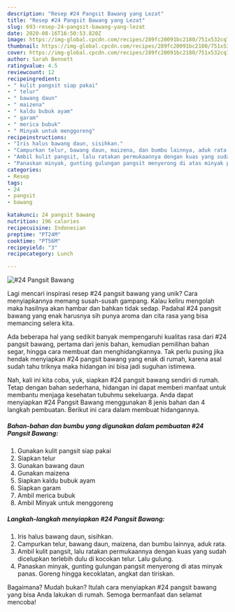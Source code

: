 ```yaml
---
description: "Resep #24 Pangsit Bawang yang Lezat"
title: "Resep #24 Pangsit Bawang yang Lezat"
slug: 693-resep-24-pangsit-bawang-yang-lezat
date: 2020-08-16T16:50:53.820Z
image: https://img-global.cpcdn.com/recipes/289fc20091bc2180/751x532cq70/24-pangsit-bawang-foto-resep-utama.jpg
thumbnail: https://img-global.cpcdn.com/recipes/289fc20091bc2180/751x532cq70/24-pangsit-bawang-foto-resep-utama.jpg
cover: https://img-global.cpcdn.com/recipes/289fc20091bc2180/751x532cq70/24-pangsit-bawang-foto-resep-utama.jpg
author: Sarah Bennett
ratingvalue: 4.5
reviewcount: 12
recipeingredient:
- " kulit pangsit siap pakai"
- " telur"
- " bawang daun"
- " maizena"
- " kaldu bubuk ayam"
- " garam"
- " merica bubuk"
- " Minyak untuk menggoreng"
recipeinstructions:
- "Iris halus bawang daun, sisihkan."
- "Campurkan telur, bawang daun, maizena, dan bumbu lainnya, aduk rata."
- "Ambil kulit pangsit, lalu ratakan permukaannya dengan kuas yang sudah dicelupkan terlebih dulu di kocokan telur. Lalu gulung."
- "Panaskan minyak, gunting gulungan pangsit menyerong di atas minyak panas. Goreng hingga kecoklatan, angkat dan tiriskan."
categories:
- Resep
tags:
- 24
- pangsit
- bawang

katakunci: 24 pangsit bawang 
nutrition: 196 calories
recipecuisine: Indonesian
preptime: "PT24M"
cooktime: "PT56M"
recipeyield: "3"
recipecategory: Lunch

---
```



![#24 Pangsit Bawang](https://img-global.cpcdn.com/recipes/289fc20091bc2180/751x532cq70/24-pangsit-bawang-foto-resep-utama.jpg)

Lagi mencari inspirasi resep #24 pangsit bawang yang unik? Cara menyiapkannya memang susah-susah gampang. Kalau keliru mengolah maka hasilnya akan hambar dan bahkan tidak sedap. Padahal #24 pangsit bawang yang enak harusnya sih punya aroma dan cita rasa yang bisa memancing selera kita.

Ada beberapa hal yang sedikit banyak mempengaruhi kualitas rasa dari #24 pangsit bawang, pertama dari jenis bahan, kemudian pemilihan bahan segar, hingga cara membuat dan menghidangkannya. Tak perlu pusing jika hendak menyiapkan #24 pangsit bawang yang enak di rumah, karena asal sudah tahu triknya maka hidangan ini bisa jadi suguhan istimewa.




Nah, kali ini kita coba, yuk, siapkan #24 pangsit bawang sendiri di rumah. Tetap dengan bahan sederhana, hidangan ini dapat memberi manfaat untuk membantu menjaga kesehatan tubuhmu sekeluarga. Anda dapat menyiapkan #24 Pangsit Bawang menggunakan 8 jenis bahan dan 4 langkah pembuatan. Berikut ini cara dalam membuat hidangannya.

<!--inarticleads1-->

##### Bahan-bahan dan bumbu yang digunakan dalam pembuatan #24 Pangsit Bawang:

1. Gunakan  kulit pangsit siap pakai
1. Siapkan  telur
1. Gunakan  bawang daun
1. Gunakan  maizena
1. Siapkan  kaldu bubuk ayam
1. Siapkan  garam
1. Ambil  merica bubuk
1. Ambil  Minyak untuk menggoreng




<!--inarticleads2-->

##### Langkah-langkah menyiapkan #24 Pangsit Bawang:

1. Iris halus bawang daun, sisihkan.
1. Campurkan telur, bawang daun, maizena, dan bumbu lainnya, aduk rata.
1. Ambil kulit pangsit, lalu ratakan permukaannya dengan kuas yang sudah dicelupkan terlebih dulu di kocokan telur. Lalu gulung.
1. Panaskan minyak, gunting gulungan pangsit menyerong di atas minyak panas. Goreng hingga kecoklatan, angkat dan tiriskan.




Bagaimana? Mudah bukan? Itulah cara menyiapkan #24 pangsit bawang yang bisa Anda lakukan di rumah. Semoga bermanfaat dan selamat mencoba!

